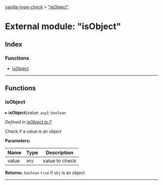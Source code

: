 [vanilla-type-check](../README.md) > ["isObject"](../modules/_isobject_.md)

# External module: "isObject"

## Index

### Functions

* [isObject](_isobject_.md#isobject)

---

## Functions

<a id="isobject"></a>

###  isObject

▸ **isObject**(value: *`any`*): `boolean`

*Defined in [isObject.ts:7](https://github.com/danikaze/npm-vanilla-type-check/blob/9e3df9d/src/isObject.ts#L7)*

Check if a value is an object

**Parameters:**

| Name | Type | Description |
| ------ | ------ | ------ |
| value | `any` |  value to check |

**Returns:** `boolean`
`true` if `obj` is an object

___

